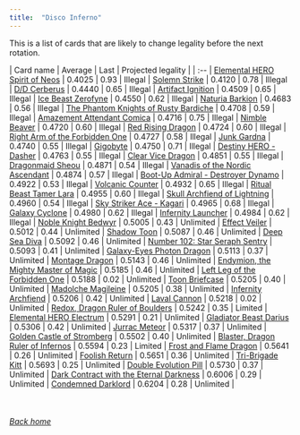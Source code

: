 ```yaml
---
title:  "Disco Inferno"
---
```


This is a list of cards that are likely to change legality before the next rotation.

| Card name | Average | Last | Projected legality |
| :-- |
[Elemental HERO Spirit of Neos](https://db.ygoprodeck.com/card/?search=Elemental%20HERO%20Spirit%20of%20Neos) | 0.4025 | 0.93 | Illegal |
[Solemn Strike](https://db.ygoprodeck.com/card/?search=Solemn%20Strike) | 0.4120 | 0.78 | Illegal |
[D/D Cerberus](https://db.ygoprodeck.com/card/?search=D/D%20Cerberus) | 0.4440 | 0.65 | Illegal |
[Artifact Ignition](https://db.ygoprodeck.com/card/?search=Artifact%20Ignition) | 0.4509 | 0.65 | Illegal |
[Ice Beast Zerofyne](https://db.ygoprodeck.com/card/?search=Ice%20Beast%20Zerofyne) | 0.4550 | 0.62 | Illegal |
[Naturia Barkion](https://db.ygoprodeck.com/card/?search=Naturia%20Barkion) | 0.4683 | 0.56 | Illegal |
[The Phantom Knights of Rusty Bardiche](https://db.ygoprodeck.com/card/?search=The%20Phantom%20Knights%20of%20Rusty%20Bardiche) | 0.4708 | 0.59 | Illegal |
[Amazement Attendant Comica](https://db.ygoprodeck.com/card/?search=Amazement%20Attendant%20Comica) | 0.4716 | 0.75 | Illegal |
[Nimble Beaver](https://db.ygoprodeck.com/card/?search=Nimble%20Beaver) | 0.4720 | 0.60 | Illegal |
[Red Rising Dragon](https://db.ygoprodeck.com/card/?search=Red%20Rising%20Dragon) | 0.4724 | 0.60 | Illegal |
[Right Arm of the Forbidden One](https://db.ygoprodeck.com/card/?search=Right%20Arm%20of%20the%20Forbidden%20One) | 0.4727 | 0.58 | Illegal |
[Junk Gardna](https://db.ygoprodeck.com/card/?search=Junk%20Gardna) | 0.4740 | 0.55 | Illegal |
[Gigobyte](https://db.ygoprodeck.com/card/?search=Gigobyte) | 0.4750 | 0.71 | Illegal |
[Destiny HERO - Dasher](https://db.ygoprodeck.com/card/?search=Destiny%20HERO%20-%20Dasher) | 0.4763 | 0.55 | Illegal |
[Clear Vice Dragon](https://db.ygoprodeck.com/card/?search=Clear%20Vice%20Dragon) | 0.4851 | 0.55 | Illegal |
[Dragonmaid Sheou](https://db.ygoprodeck.com/card/?search=Dragonmaid%20Sheou) | 0.4871 | 0.54 | Illegal |
[Vanadis of the Nordic Ascendant](https://db.ygoprodeck.com/card/?search=Vanadis%20of%20the%20Nordic%20Ascendant) | 0.4874 | 0.57 | Illegal |
[Boot-Up Admiral - Destroyer Dynamo](https://db.ygoprodeck.com/card/?search=Boot-Up%20Admiral%20-%20Destroyer%20Dynamo) | 0.4922 | 0.53 | Illegal |
[Volcanic Counter](https://db.ygoprodeck.com/card/?search=Volcanic%20Counter) | 0.4932 | 0.65 | Illegal |
[Ritual Beast Tamer Lara](https://db.ygoprodeck.com/card/?search=Ritual%20Beast%20Tamer%20Lara) | 0.4955 | 0.60 | Illegal |
[Skull Archfiend of Lightning](https://db.ygoprodeck.com/card/?search=Skull%20Archfiend%20of%20Lightning) | 0.4960 | 0.54 | Illegal |
[Sky Striker Ace - Kagari](https://db.ygoprodeck.com/card/?search=Sky%20Striker%20Ace%20-%20Kagari) | 0.4965 | 0.68 | Illegal |
[Galaxy Cyclone](https://db.ygoprodeck.com/card/?search=Galaxy%20Cyclone) | 0.4980 | 0.62 | Illegal |
[Infernity Launcher](https://db.ygoprodeck.com/card/?search=Infernity%20Launcher) | 0.4984 | 0.62 | Illegal |
[Noble Knight Bedwyr](https://db.ygoprodeck.com/card/?search=Noble%20Knight%20Bedwyr) | 0.5005 | 0.43 | Unlimited |
[Effect Veiler](https://db.ygoprodeck.com/card/?search=Effect%20Veiler) | 0.5012 | 0.44 | Unlimited |
[Shadow Toon](https://db.ygoprodeck.com/card/?search=Shadow%20Toon) | 0.5087 | 0.46 | Unlimited |
[Deep Sea Diva](https://db.ygoprodeck.com/card/?search=Deep%20Sea%20Diva) | 0.5092 | 0.46 | Unlimited |
[Number 102: Star Seraph Sentry](https://db.ygoprodeck.com/card/?search=Number%20102:%20Star%20Seraph%20Sentry) | 0.5093 | 0.41 | Unlimited |
[Galaxy-Eyes Photon Dragon](https://db.ygoprodeck.com/card/?search=Galaxy-Eyes%20Photon%20Dragon) | 0.5113 | 0.37 | Unlimited |
[Montage Dragon](https://db.ygoprodeck.com/card/?search=Montage%20Dragon) | 0.5143 | 0.46 | Unlimited |
[Endymion, the Mighty Master of Magic](https://db.ygoprodeck.com/card/?search=Endymion,%20the%20Mighty%20Master%20of%20Magic) | 0.5185 | 0.46 | Unlimited |
[Left Leg of the Forbidden One](https://db.ygoprodeck.com/card/?search=Left%20Leg%20of%20the%20Forbidden%20One) | 0.5188 | 0.02 | Unlimited |
[Toon Briefcase](https://db.ygoprodeck.com/card/?search=Toon%20Briefcase) | 0.5205 | 0.40 | Unlimited |
[Madolche Magileine](https://db.ygoprodeck.com/card/?search=Madolche%20Magileine) | 0.5205 | 0.38 | Unlimited |
[Infernity Archfiend](https://db.ygoprodeck.com/card/?search=Infernity%20Archfiend) | 0.5206 | 0.42 | Unlimited |
[Laval Cannon](https://db.ygoprodeck.com/card/?search=Laval%20Cannon) | 0.5218 | 0.02 | Unlimited |
[Redox, Dragon Ruler of Boulders](https://db.ygoprodeck.com/card/?search=Redox,%20Dragon%20Ruler%20of%20Boulders) | 0.5242 | 0.35 | Limited |
[Elemental HERO Electrum](https://db.ygoprodeck.com/card/?search=Elemental%20HERO%20Electrum) | 0.5291 | 0.21 | Unlimited |
[Gladiator Beast Darius](https://db.ygoprodeck.com/card/?search=Gladiator%20Beast%20Darius) | 0.5306 | 0.42 | Unlimited |
[Jurrac Meteor](https://db.ygoprodeck.com/card/?search=Jurrac%20Meteor) | 0.5317 | 0.37 | Unlimited |
[Golden Castle of Stromberg](https://db.ygoprodeck.com/card/?search=Golden%20Castle%20of%20Stromberg) | 0.5502 | 0.40 | Unlimited |
[Blaster, Dragon Ruler of Infernos](https://db.ygoprodeck.com/card/?search=Blaster,%20Dragon%20Ruler%20of%20Infernos) | 0.5594 | 0.23 | Limited |
[Frost and Flame Dragon](https://db.ygoprodeck.com/card/?search=Frost%20and%20Flame%20Dragon) | 0.5641 | 0.26 | Unlimited |
[Foolish Return](https://db.ygoprodeck.com/card/?search=Foolish%20Return) | 0.5651 | 0.36 | Unlimited |
[Tri-Brigade Kitt](https://db.ygoprodeck.com/card/?search=Tri-Brigade%20Kitt) | 0.5693 | 0.25 | Unlimited |
[Double Evolution Pill](https://db.ygoprodeck.com/card/?search=Double%20Evolution%20Pill) | 0.5730 | 0.37 | Unlimited |
[Dark Contract with the Eternal Darkness](https://db.ygoprodeck.com/card/?search=Dark%20Contract%20with%20the%20Eternal%20Darkness) | 0.6006 | 0.29 | Unlimited |
[Condemned Darklord](https://db.ygoprodeck.com/card/?search=Condemned%20Darklord) | 0.6204 | 0.28 | Unlimited |

<br>

###### [Back home](index)